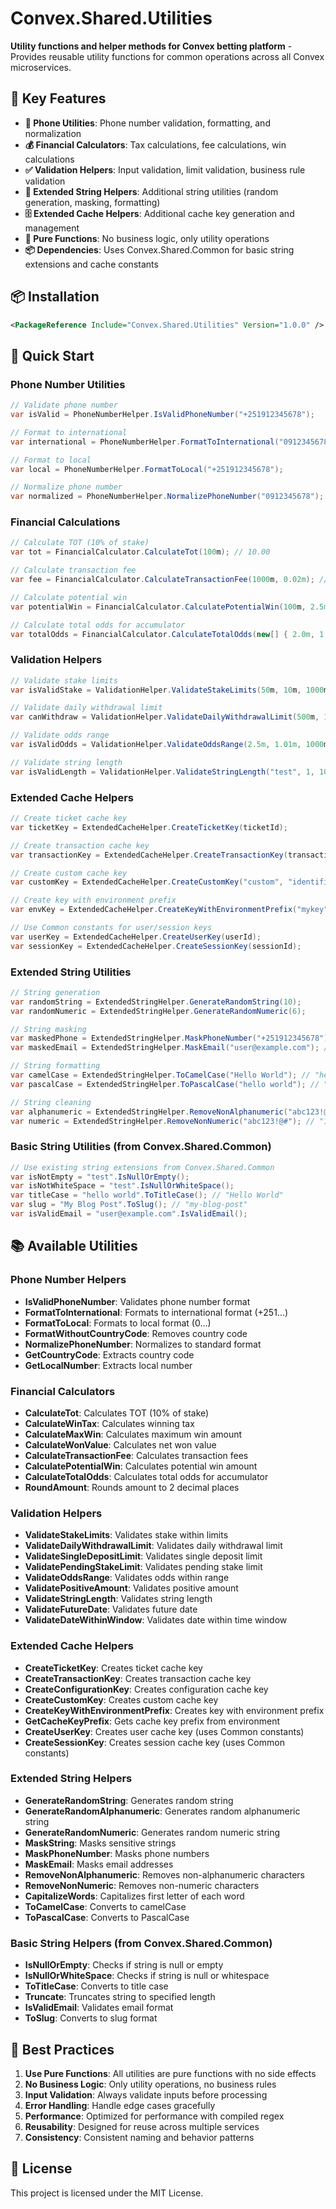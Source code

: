 # Convex.Shared.Utilities

**Utility functions and helper methods for Convex betting platform** - Provides reusable utility functions for common operations across all Convex microservices.

## 🚀 Key Features

- **📱 Phone Utilities**: Phone number validation, formatting, and normalization
- **💰 Financial Calculators**: Tax calculations, fee calculations, win calculations
- **✅ Validation Helpers**: Input validation, limit validation, business rule validation
- **📝 Extended String Helpers**: Additional string utilities (random generation, masking, formatting)
- **🗄️ Extended Cache Helpers**: Additional cache key generation and management
- **🔧 Pure Functions**: No business logic, only utility operations
- **📦 Dependencies**: Uses Convex.Shared.Common for basic string extensions and cache constants

## 📦 Installation

```xml
<PackageReference Include="Convex.Shared.Utilities" Version="1.0.0" />
```

## 🚀 Quick Start

### Phone Number Utilities
```csharp
// Validate phone number
var isValid = PhoneNumberHelper.IsValidPhoneNumber("+251912345678");

// Format to international
var international = PhoneNumberHelper.FormatToInternational("0912345678");

// Format to local
var local = PhoneNumberHelper.FormatToLocal("+251912345678");

// Normalize phone number
var normalized = PhoneNumberHelper.NormalizePhoneNumber("0912345678");
```

### Financial Calculations
```csharp
// Calculate TOT (10% of stake)
var tot = FinancialCalculator.CalculateTot(100m); // 10.00

// Calculate transaction fee
var fee = FinancialCalculator.CalculateTransactionFee(1000m, 0.02m); // 20.00

// Calculate potential win
var potentialWin = FinancialCalculator.CalculatePotentialWin(100m, 2.5m); // 250.00

// Calculate total odds for accumulator
var totalOdds = FinancialCalculator.CalculateTotalOdds(new[] { 2.0m, 1.5m, 3.0m }); // 9.00
```

### Validation Helpers
```csharp
// Validate stake limits
var isValidStake = ValidationHelper.ValidateStakeLimits(50m, 10m, 1000m);

// Validate daily withdrawal limit
var canWithdraw = ValidationHelper.ValidateDailyWithdrawalLimit(500m, 1000m);

// Validate odds range
var isValidOdds = ValidationHelper.ValidateOddsRange(2.5m, 1.01m, 1000m);

// Validate string length
var isValidLength = ValidationHelper.ValidateStringLength("test", 1, 10);
```

### Extended Cache Helpers
```csharp
// Create ticket cache key
var ticketKey = ExtendedCacheHelper.CreateTicketKey(ticketId);

// Create transaction cache key
var transactionKey = ExtendedCacheHelper.CreateTransactionKey(transactionId);

// Create custom cache key
var customKey = ExtendedCacheHelper.CreateCustomKey("custom", "identifier");

// Create key with environment prefix
var envKey = ExtendedCacheHelper.CreateKeyWithEnvironmentPrefix("mykey");

// Use Common constants for user/session keys
var userKey = ExtendedCacheHelper.CreateUserKey(userId);
var sessionKey = ExtendedCacheHelper.CreateSessionKey(sessionId);
```

### Extended String Utilities
```csharp
// String generation
var randomString = ExtendedStringHelper.GenerateRandomString(10);
var randomNumeric = ExtendedStringHelper.GenerateRandomNumeric(6);

// String masking
var maskedPhone = ExtendedStringHelper.MaskPhoneNumber("+251912345678"); // "+251***45678"
var maskedEmail = ExtendedStringHelper.MaskEmail("user@example.com"); // "us***@example.com"

// String formatting
var camelCase = ExtendedStringHelper.ToCamelCase("Hello World"); // "helloWorld"
var pascalCase = ExtendedStringHelper.ToPascalCase("hello world"); // "HelloWorld"

// String cleaning
var alphanumeric = ExtendedStringHelper.RemoveNonAlphanumeric("abc123!@#"); // "abc123"
var numeric = ExtendedStringHelper.RemoveNonNumeric("abc123!@#"); // "123"
```

### Basic String Utilities (from Convex.Shared.Common)
```csharp
// Use existing string extensions from Convex.Shared.Common
var isNotEmpty = "test".IsNullOrEmpty();
var isNotWhiteSpace = "test".IsNullOrWhiteSpace();
var titleCase = "hello world".ToTitleCase(); // "Hello World"
var slug = "My Blog Post".ToSlug(); // "my-blog-post"
var isValidEmail = "user@example.com".IsValidEmail();
```

## 📚 Available Utilities

### Phone Number Helpers
- **IsValidPhoneNumber**: Validates phone number format
- **FormatToInternational**: Formats to international format (+251...)
- **FormatToLocal**: Formats to local format (0...)
- **FormatWithoutCountryCode**: Removes country code
- **NormalizePhoneNumber**: Normalizes to standard format
- **GetCountryCode**: Extracts country code
- **GetLocalNumber**: Extracts local number

### Financial Calculators
- **CalculateTot**: Calculates TOT (10% of stake)
- **CalculateWinTax**: Calculates winning tax
- **CalculateMaxWin**: Calculates maximum win amount
- **CalculateWonValue**: Calculates net won value
- **CalculateTransactionFee**: Calculates transaction fees
- **CalculatePotentialWin**: Calculates potential win amount
- **CalculateTotalOdds**: Calculates total odds for accumulator
- **RoundAmount**: Rounds amount to 2 decimal places

### Validation Helpers
- **ValidateStakeLimits**: Validates stake within limits
- **ValidateDailyWithdrawalLimit**: Validates daily withdrawal limit
- **ValidateSingleDepositLimit**: Validates single deposit limit
- **ValidatePendingStakeLimit**: Validates pending stake limit
- **ValidateOddsRange**: Validates odds within range
- **ValidatePositiveAmount**: Validates positive amount
- **ValidateStringLength**: Validates string length
- **ValidateFutureDate**: Validates future date
- **ValidateDateWithinWindow**: Validates date within time window

### Extended Cache Helpers
- **CreateTicketKey**: Creates ticket cache key
- **CreateTransactionKey**: Creates transaction cache key
- **CreateConfigurationKey**: Creates configuration cache key
- **CreateCustomKey**: Creates custom cache key
- **CreateKeyWithEnvironmentPrefix**: Creates key with environment prefix
- **GetCacheKeyPrefix**: Gets cache key prefix from environment
- **CreateUserKey**: Creates user cache key (uses Common constants)
- **CreateSessionKey**: Creates session cache key (uses Common constants)

### Extended String Helpers
- **GenerateRandomString**: Generates random string
- **GenerateRandomAlphanumeric**: Generates random alphanumeric string
- **GenerateRandomNumeric**: Generates random numeric string
- **MaskString**: Masks sensitive strings
- **MaskPhoneNumber**: Masks phone numbers
- **MaskEmail**: Masks email addresses
- **RemoveNonAlphanumeric**: Removes non-alphanumeric characters
- **RemoveNonNumeric**: Removes non-numeric characters
- **CapitalizeWords**: Capitalizes first letter of each word
- **ToCamelCase**: Converts to camelCase
- **ToPascalCase**: Converts to PascalCase

### Basic String Helpers (from Convex.Shared.Common)
- **IsNullOrEmpty**: Checks if string is null or empty
- **IsNullOrWhiteSpace**: Checks if string is null or whitespace
- **ToTitleCase**: Converts to title case
- **Truncate**: Truncates string to specified length
- **IsValidEmail**: Validates email format
- **ToSlug**: Converts to slug format

## 🎯 Best Practices

1. **Use Pure Functions**: All utilities are pure functions with no side effects
2. **No Business Logic**: Only utility operations, no business rules
3. **Input Validation**: Always validate inputs before processing
4. **Error Handling**: Handle edge cases gracefully
5. **Performance**: Optimized for performance with compiled regex
6. **Reusability**: Designed for reuse across multiple services
7. **Consistency**: Consistent naming and behavior patterns

## 📄 License

This project is licensed under the MIT License.
